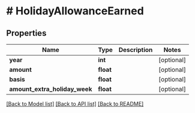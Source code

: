 # # HolidayAllowanceEarned

## Properties

Name | Type | Description | Notes
------------ | ------------- | ------------- | -------------
**year** | **int** |  | [optional]
**amount** | **float** |  | [optional]
**basis** | **float** |  | [optional]
**amount_extra_holiday_week** | **float** |  | [optional]

[[Back to Model list]](../../README.md#models) [[Back to API list]](../../README.md#endpoints) [[Back to README]](../../README.md)
